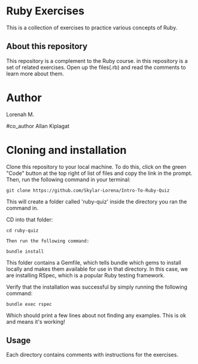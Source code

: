 # Ruby Exercises
This is a collection of exercises to practice various concepts of Ruby.

## About this repository

This repository is a complement to the Ruby course.
in this repository is a set of related exercises. Open up the files(.rb) and read the comments to learn more about them.

# Author
Lorenah M.

#co_author
Allan Kiplagat

# Cloning and installation

Clone this repository to your local machine. To do this, click on the green "Code" button at the top right of list of files and copy the link in the prompt. Then, run the following command in your terminal:

    git clone https://github.com/Skylar-Lorena/Intro-To-Ruby-Quiz

This will create a folder called 'ruby-quiz' inside the directory you ran the command in.

CD into that folder:

    cd ruby-quiz

    Then run the following command:

    bundle install

This folder contains a Gemfile, which tells bundle which gems to install locally and makes them available for use in that directory. In this case, we are installing RSpec, which is a popular Ruby testing framework.

Verify that the installation was successful by simply running the following command:

    bundle exec rspec

Which should print a few lines about not finding any examples. This is ok and means it's working!

## Usage

Each directory contains comments with instructions for the exercises.
